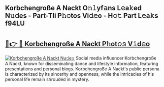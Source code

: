 ## Korbchengroße A Nackt O𝚗𝚕yf𝚊ns L𝚎a𝚔ed N𝚞𝚍es - Part-Tli P𝚑𝚘tos Vi𝚍𝚎o - H𝚘𝚝 Part L𝚎a𝚔s f94LU

# <h2><a href="http://kf48p03.oniu.top/?m=Korbchengro%c3%9fe+A+Nackt">🔗👉 🔴 Korbchengroße A Nackt P𝚑ot𝚘𝚜 V𝚒d𝚎o</a></h2>

[![Korbchengroße A Nackt Nu𝚍e𝚜](https://i.imgur.com/0qMVB7G.gif)](http://kf48p03.oniu.top/?m=Korbchengro%c3%9fe+A+Nackt)
Social media influencer Korbchengroße A Nackt, known for disseminating dance and lifestyle information, featuring presentations and personal blogs. Korbchengroße A Nackt's public persona is characterized by its sincerity and openness, while the intricacies of his personal life remain shrouded in mystery.  
